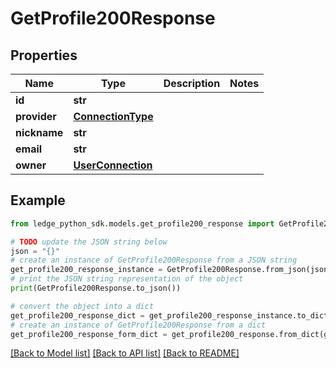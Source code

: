 # GetProfile200Response


## Properties

Name | Type | Description | Notes
------------ | ------------- | ------------- | -------------
**id** | **str** |  | 
**provider** | [**ConnectionType**](ConnectionType.md) |  | 
**nickname** | **str** |  | 
**email** | **str** |  | 
**owner** | [**UserConnection**](UserConnection.md) |  | 

## Example

```python
from ledge_python_sdk.models.get_profile200_response import GetProfile200Response

# TODO update the JSON string below
json = "{}"
# create an instance of GetProfile200Response from a JSON string
get_profile200_response_instance = GetProfile200Response.from_json(json)
# print the JSON string representation of the object
print(GetProfile200Response.to_json())

# convert the object into a dict
get_profile200_response_dict = get_profile200_response_instance.to_dict()
# create an instance of GetProfile200Response from a dict
get_profile200_response_form_dict = get_profile200_response.from_dict(get_profile200_response_dict)
```
[[Back to Model list]](../README.md#documentation-for-models) [[Back to API list]](../README.md#documentation-for-api-endpoints) [[Back to README]](../README.md)


